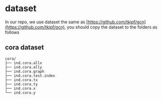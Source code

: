 # dataset

In our repo, we use dataset the same as [https://github.com/tkipf/gcn](https://github.com/tkipf/gcn),
you should copy the dataset to the folders as follows

## cora dataset
```
cora/
├── ind.cora.allx
├── ind.cora.ally
├── ind.cora.graph
├── ind.cora.test.index
├── ind.cora.tx
├── ind.cora.ty
├── ind.cora.x
└── ind.cora.y
```